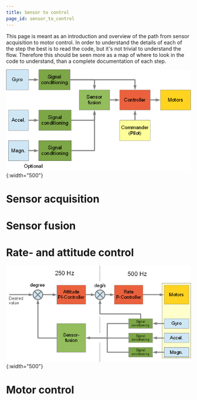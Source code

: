 ```yaml
---
title: Sensor to control
page_id: sensor_to_control
---
```


This page is meant as an introduction and overview of the path from
sensor acquisition to motor control. In order to understand the details
of each of the step the best is to read the code, but it\'s not trivial
to understand the flow. Therefore this should be seen more as a map of
where to look in the code to understand, than a complete documentation
of each step.

![](images/sensor.png){:width="500"}

Sensor acquisition
==================

Sensor fusion
=============

Rate- and attitude control
==========================

![](images/pid.png){:width="500"}

Motor control
=============
